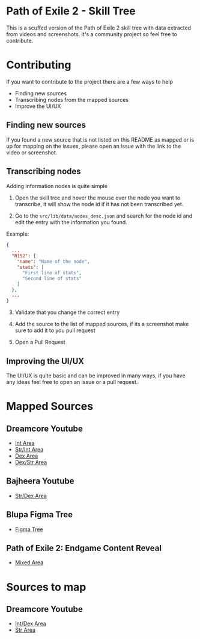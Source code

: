# Path of Exile 2 - Skill Tree

This is a scuffed version of the Path of Exile 2 skill tree with data extracted from videos and screenshots. It's a community project so feel free to contribute.

# Contributing

If you want to contribute to the project there are a few ways to help

- Finding new sources
- Transcribing nodes from the mapped sources
- Improve the UI/UX

## Finding new sources

If you found a new source that is not listed on this README as mapped or is up for mapping on the issues, please open an issue with the link to the video or screenshot.

## Transcribing nodes

Adding information nodes is quite simple

1. Open the skill tree and hover the mouse over the node you want to transcribe, it will show the node id if it has not been transcribed yet.

2. Go to the `src/lib/data/nodes_desc.json` and search for the node id and edit the entry with the information you found.

Example:

```json
{
  ...
  "N152": {
    "name": "Name of the node",
    "stats": [
      "First line of stats",
      "Second line of stats"
    ]
  },
  ...
}
```

3. Validate that you change the correct entry

4. Add the source to the list of mapped sources, if its a screenshot make sure to add it to you pull request

5. Open a Pull Request

## Improving the UI/UX

The UI/UX is quite basic and can be improved in many ways, if you have any ideas feel free to open an issue or a pull request.

# Mapped Sources

## Dreamcore Youtube

- [Int Area](https://www.youtube.com/watch?v=tI0xJb1HEYw)
- [Str/Int Area](https://www.youtube.com/watch?v=XfriM2XvruQb)
- [Dex Area](https://www.youtube.com/watch?v=WmAI31iog94)
- [Dex/Str Area](https://www.youtube.com/watch?v=YOQlMiDNpyQ)

## Bajheera Youtube

- [Str/Dex Area](https://www.youtube.com/watch?v=Ec_06V4NOWc)

## Blupa Figma Tree

- [Figma Tree](https://www.figma.com/design/RDJYoGyidY3Xsc21HjcY31/Figma-basics)

## Path of Exile 2: Endgame Content Reveal

- [Mixed Area](https://www.youtube.com/watch?v=ZpIbaTXJD4g&t=1356s)

# Sources to map

## Dreamcore Youtube

- [Int/Dex Area](https://www.youtube.com/watch?v=aTi9fF6fU24)
- [Str Area](https://www.youtube.com/watch?v=yPh98i0-oHs)
